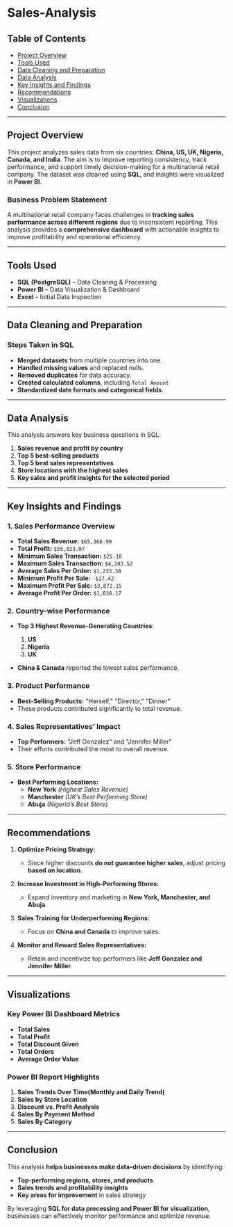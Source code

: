# Sales-Analysis

## Table of Contents
- [Project Overview](#project-overview)
- [Tools Used](#tools-used)
- [Data Cleaning and Preparation](#data-cleaning-and-preparation)
- [Data Analysis](#data-analysis)
- [Key Insights and Findings](#key-insights-and-findings)
- [Recommendations](#recommendations)
- [Visualizations](#visualizations)
- [Conclusion](#conclusion)

---

## Project Overview
This project analyzes sales data from six countries: **China, US, UK, Nigeria, Canada, and India**. The aim is to improve reporting consistency, track performance, and support timely decision-making for a multinational retail company.
The dataset was cleaned using **SQL**, and insights were visualized in **Power BI**.

### Business Problem Statement
A multinational retail company faces challenges in **tracking sales performance across different regions** due to inconsistent reporting. This analysis provides a **comprehensive dashboard** with actionable insights to improve profitability and operational efficiency.

---
## Tools Used
- **SQL (PostgreSQL)** – Data Cleaning & Processing
- **Power BI** – Data Visualization & Dashboard
- **Excel** – Initial Data Inspection

---
## Data Cleaning and Preparation
### Steps Taken in SQL
- **Merged datasets** from multiple countries into one.
- **Handled missing values** and replaced nulls.
- **Removed duplicates** for data accuracy.
- **Created calculated columns**, including `Total Amount`
- **Standardized date formats and categorical fields**.

---
## Data Analysis
This analysis answers key business questions in SQL:

1. **Sales revenue and profit by country**
2. **Top 5 best-selling products**
3. **Top 5 best sales representatives**
4. **Store locations with the highest sales**
5. **Key sales and profit insights for the selected period**

---
## Key Insights and Findings

### 1.  **Sales Performance Overview**
- **Total Sales Revenue:** `$65,368.90`
- **Total Profit:** `$55,023.07`
- **Minimum Sales Transaction:** `$25.18`
- **Maximum Sales Transaction:** `$4,283.52`
- **Average Sales Per Order:** `$1,233.38`
- **Minimum Profit Per Sale:** `-$17.42`
- **Maximum Profit Per Sale:** `$3,872.15`
- **Average Profit Per Order:** `$1,038.17`

### 2. **Country-wise Performance**
- **Top 3 Highest Revenue-Generating Countries**:  
  1. **US**  
  2. **Nigeria**  
  3. **UK**
  
- **China & Canada** reported the lowest sales performance.

### 3. **Product Performance**
- **Best-Selling Products:** "Herself," "Director," "Dinner"  
- These products contributed significantly to total revenue.

### 4. **Sales Representatives’ Impact**
- **Top Performers:** "Jeff Gonzalez" and "Jennifer Miller"  
- Their efforts contributed the most to overall revenue.

### 5. **Store Performance**
- **Best Performing Locations:**  
  - **New York** *(Highest Sales Revenue)*
  - **Manchester** *(UK’s Best Performing Store)*
  - **Abuja** *(Nigeria’s Best Store)*
    
---
## Recommendations
1. **Optimize Pricing Strategy:**  
   - Since higher discounts **do not guarantee higher sales**, adjust pricing **based on location**.

2. **Increase Investment in High-Performing Stores:**  
   - Expand inventory and marketing in **New York, Manchester, and Abuja**.

3. **Sales Training for Underperforming Regions:**  
   - Focus on **China and Canada** to improve sales.

4. **Monitor and Reward Sales Representatives:**  
   - Retain and incentivize top performers like **Jeff Gonzalez and Jennifer Miller**.
     
---
## Visualizations

### **Key Power BI Dashboard Metrics**
- **Total Sales**
- **Total Profit**
- **Total Discount Given**
- **Total Orders**
- **Average Order Value**
  
### **Power BI Report Highlights**
1. **Sales Trends Over Time(Monthly and Daily Trend)** 
2. **Sales by Store Location**
3. **Discount vs. Profit Analysis**
4. **Sales By Payment Method**
5. **Sales By Category**

---
## Conclusion
This analysis **helps businesses make data-driven decisions** by identifying:
- **Top-performing regions, stores, and products**
- **Sales trends and profitability insights**
- **Key areas for improvement** in sales strategy

By leveraging **SQL for data processing and Power BI for visualization**, businesses can effectively monitor performance and optimize revenue.
